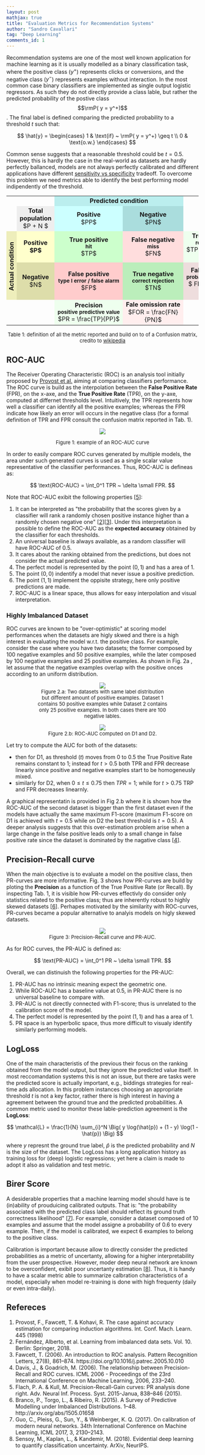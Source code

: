 ```yaml
---
layout: post
mathjax: true
title: "Evaluation Metrics for Recommendation Systems"
author: "Sandro Cavallari"
tag: "Deep Learning"
comments_id: 1
---
```


Recommendation systems are one of the most well known application for machine learning as it is usually modelled as a binary classification task, where the positive class ($y^+$) represents clicks or conversions, and the negative class ($y^-$) represents examples without interaction.
In the most common case binary classifiers are implemented as single output logistic regressors.
As such they do not directly provide a class lable, but rather the predicted probability of the postive class $$\rmP( y = y^+)$$.
The final label is defined comparing the predicted probability to a threshold $t$ such that:

$$
\hat{y} = \begin{cases}
1 & \text{if} ~ \rmP( y = y^+) \geq t \\
0 & \text{o.w.}
\end{cases}
$$

Common sense suggests that a reasonable threshold could be $t=0.5$.
However, this is hardly the case in the real-world as datasets are hardly perfectly ballanced, models are not always perfectly calibrated and different applications have different [sensitivity vs specificity](https://en.wikipedia.org/wiki/Sensitivity_and_specificity) tradeoff.
To overcome this problem we need metrics able to identify the best performing model indipendently of the threshold.

<div style="text-align:center;">
<table style="border:none; background:transparent; text-align:center;" align="center">
    <tbody>
    <tr>
        <td style="border:none;" rowspan="2"></td>
        <td style="border:none;"></td>
        <td style="background:#bbeeee;" colspan="2"><b>Predicted condition</b></td>
    </tr>
    <tr>
        <td style="background:#eeeeee;"><b>Total population </b> <br> $P + N $ </td>
        <td style="background:#ccffff;"><b> Positive</b> <br> $PP$</td>
        <td style="background:#aadddd;"><b> Negative</b> <br> $PN$</td>
        <td></td>
        <td></td>
    </tr>
    <tr>
        <td rowspan="2" class="nowrap unsortable" style="line-height:99%;vertical-align:middle;padding:.4em .4em .2em;background-position:50% .4em !important;min-width:0.875em;max-width:0.875em;width:0.875em;overflow:hidden;background:#eeeebb;"><div style="-webkit-writing-mode: vertical-rl; -o-writing-mode: vertical-rl; -ms-writing-mode: tb-rl;writing-mode: tb-rl; writing-mode: vertical-rl; layout-flow: vertical-ideographic;display: inline-block; -ms-transform: rotate(180deg); -webkit-transform: rotate(180deg); transform: rotate(180deg);;-ms-transform: none ;padding-left:1px;text-align:center;"><b>Actual condition</b></div>
        </td>
        <td style="background:#ffffcc;"><b>Positive <br> $P$</b></td>
        <td style="background:#ccffcc;"><b>True&nbsp;positive <br> <span style="font-size:85%;">hit</span></b> <br> $TP$ </td>
        <td style="background:#ffdddd;"><b>False&nbsp;negative <br> <span style="font-size:85%;">miss</span></b> <br> $FN$ </td>
        <td style="background:#eeffee;"><b>True positive rate <br> <span style="font-size:85%;"> recall&nbsp;/&nbsp;sensitivity</span></b> <br> $TPR = \frac{TP}{P} = 1 - FNR$
        </td>
        <td style="background:#ffeeee;"><b>False&nbsp;negative&nbsp;rate <br> <span style="font-size:85%;">miss&nbsp;rate</span></b> <br> $FNR = \frac{FN}{P} = 1 - TPR$
        </td>
    </tr>
    <tr>
        <td style="background:#ddddaa;"><b>Negative</b> <br> $N$ </td>
        <td style="background:#ffcccc;"><b>False&nbsp;positive <br> <span style="font-size:85%;">type&nbsp;I&nbsp;error / false&nbsp;alarm</span> </b> <br> $FP$
        </td>
        <td style="background:#bbeebb;"><b>True&nbsp;negative <br> <span style="font-size:85%;">correct&nbsp;rejection</span></b> <br> $TN$
        </td>
        <td style="background:#eedddd;"><b>False&nbsp;positive&nbsp;rate <br> <span style="font-size:85%;">probability&nbsp;of&nbsp;false&nbsp;alarm</span> </b> <br> $ FPR = \frac{FP}{N} = 1 − TNR $
        </td>
        <td style="background:#ddeedd;"><b>True&nbsp;negative&nbsp;rate <br> <span style="font-size:85%;"> specificity / selectivity </span></b> <br> $ TNR = \frac{TN}{N} = 1 − FPR $
        </td>
    </tr>
    <tr>
        <td style="border:none;"></td>
        <td style="border:none;"></td>
        <td style="background:#eeffee;"><b>Precision<br> <span style="font-size:85%;">positive&nbsp;predictive&nbsp;value</span> </b> <br> $PR = \frac{TP}{PP}$
        </td>
        <td style="background:#ffeeee;"><b>Fale&nbsp;omission&nbsp;rate </b> <br> $FOR = \frac{FN}{PN}$
        </td>
    </tr>
    </tbody>
</table>
<p style="font-size:small;">Table 1: definition of all the metric reported and build on to of a Confusion matrix, credito to <a href="https://en.wikipedia.org/wiki/Confusion_matrix" target="blank">wikipedia</a></p>
</div>


## ROC-AUC

The Receiver Operating Characteristic (ROC) is an analysis tool initially proposed by [Provost et al.](#ref:provost) aiming at comparing classifiers performance.
The ROC curve is build as the interpolation between the **False Positive Rate** (FPR), on the x-axe, and the **True Positive Rate** (TPR), on the y-axe, computed at differnet thresholds level.
Intuitively, the TPR represents how well a classifier can identify all the positive examples; whereas the FPR indicate how likely an error will occurs in the negative class (for a formal definition of TPR and FPR consult the confusion matrix reported in Tab. 1).

<div style="text-align:center;">
    <img src="{{site.baseurl}}/assets/img/metrics/roc-auc.png" style="max-width: 70%">
    <p style="font-size:small;">Figure 1: example of an ROC-AUC curve</p>
</div>

In order to easily compare ROC curves generated by multiple models, the area under such generated curves is used as a single scalar value  representative of the classifier performances.
Thus, ROC-AUC is defineas as:

$$
\text{ROC-AUC} = \int_0^1 TPR ~ \delta \small FPR.
$$

Note that ROC-AUC exibit the following properties [[5](#ref:flach)]:
  1. It can be interpreted as "the probability that the scores given by a classifier will rank a randomly chosen positive instance higher than a randomly chosen negative one" [[2](#ref:fernandez)][[3](#ref:fawcett)]. Under this interpretation is possible to define the ROC-AUC as the **expected accuracy** obtained by the classifier for each thresholds.
  2. An universal baseline is always available, as a random classifier will have ROC-AUC of 0.5.
  3. It cares about the ranking obtained from the predictions, but does not consider the actual predicted value.
  4. The perfect model is represented by the point $(0, 1)$ and has a area of 1.
  5. The point $(0, 0)$ indentify a model that never issue a positive prediction.
  6. The point $(1, 1)$ implement the oppisite strategy, here only positive predictions are made.
  7. ROC-AUC is a linear space, thus allows for easy interpolation and visual interpretation.

### Highly Imbalanced Dataset

ROC curves are known to be "over-optimistic" at scoring model performances when the datasets are higly skwed and there is a high interest in evaluating the model w.r.t. the positive class.
For example, consider the case where you have two datasets; the former composed by 100 negative examples and 50 positive examples, while the later composed by 100 negative examples and 25 positive examples.
As shown in Fig. 2a , let assume that the negative examples overlap with the positive onces according to an uniform distribution.

<div style="text-align:center;">
    <figure>
        <figure>
            <img src="{{site.baseurl}}/assets/img/metrics/datasets.png" style="max-width: 90%">
            <figcaption style="font-size:small;">
                Figure 2.a: Two datasets with same label distribution but different amount of positive examples. Dataset 1 contains 50 positive examples while Dataset 2 contains only 25 positive examples. In both cases there are 100 negative lables.
            </figcaption>
        </figure>
        <figure>
            <img src="{{site.baseurl}}/assets/img/metrics/datasets-auc.png" style="max-width: 100%">
            <figcaption style="font-size:small;">
                Figure 2.b: ROC-AUC computed on D1 and D2.
            </figcaption>
        </figure>
    </figure>
</div>

Let try to compute the AUC for both of the datasets:
  - then for D1, as threshold ($t$) moves from $0$ to $0.5$ the True Positive Rate remains constant to 1; instead for $t > 0.5$ both TPR and FPR decrease linearly since positive and negative examples start to be homogeneusly mixed.
  - similarly for D2, when $0 \leq t \leq 0.75$ then $TPR = 1$; while for $t>0.75$ TRP and FPR decreases linearnly.

A graphical representatin is provided in Fig 2.b where it is shown how the ROC-AUC of the second dataset is bigger than the first dataset even if the models have actually the same maximum F1-score (maximum F1-score on D1 is achieved with $t=0.5$ while on D2 the best threshold is $t=0.5$).
A deeper analysis suggests that this over-estimation problem arise when a large change in the false positive leads only to a small change in false positive rate since the dataset is dominated by the nagative class [[4](#ref:davis)].

## Precision-Recall curve

When the main objective is to evaluate a model on the positive class, then PR-curves are more informative.
Fig. 3 shows how PR-curves are build by ploting the **Precision** as a function of the True Positive Rate (or Recall).
By inspecting Tab. 1, it is visible how PR-curves effectivly do consider only statistics related to the positive class; thus are inherently robust to highly skewed datasets [[6](#ref:branco)].
Perhapes motivated by the similarity with ROC-curves, PR-curves became a popular alternative to analyis models on higly skewed datasets.

<div style="text-align:center;">
    <figure>
        <img src="{{site.baseurl}}/assets/img/metrics/pr-curve.png" style="max-width: 80%">
        <figcaption style="font-size:small;">
            Figure 3: Precision-Recall curve and PR-AUC.
        </figcaption>
    </figure>
</div>

As for ROC curves, the PR-AUC is defined as:

$$
\text{PR-AUC} = \int_0^1 PR ~ \delta \small TPR.
$$

Overall, we can distinuish the following properties for the PR-AUC:
  1. PR-AUC has no intrinsic meaning expect the geometric one.
  2. While ROC-AUC has a baseline value at 0.5, in PR-AUC there is no universal baseline to compare with.
  3. PR-AUC is not directly connected with F1-score; thus is unrelated to the calibration score of the model.
  4. The perfect model is represented by the point $(1, 1)$ and has a area of 1.
  5. PR space is an hyperbolic space, thus more difficult to visualy identify similarly performing models.

## LogLoss

One of the main characteristis of the previous their focus on the ranking obtained from the model output, but they ignore the predicted value itself.
In most reccomandation systems this is not an issue, but there are tasks were the predicted score is actually important, e.g., biddings strategies for real-time ads allocation.
In this problem instances choosing an appropriate threshold $t$ is not a key factor, rather there is high interest in having a agreement between the ground true and the predicted probabilities.
A common metric used to monitor these lable-prediction agreement is the **LogLoss**:

$$
\mathcal{L} = \frac{1}{N} \sum_{i}^N \Big( y \log(\hat{p}) + (1 - y) \log(1 - \hat{p}) \Big)
$$

where $y$ represnt the ground true label, $\hat{p}$ is the predicted probability and $N$ is the size of the dataset.
The LogLoss has a long application history as training loss for (deep) logistic regressions; yet here a claim is made to adopt it also as validation and test metric.


## Birer Score

A desiderable properties that a machine learning model should have is te (in)ability of prouduicing calibrated outputs.
That is: "the probability associated with the predicted class label should reflect its ground truth correctness likelihood" [[7](#ref:guo-calibdation)].
For example, consider a dataset composed of 10 examples and assume that the model assigne a probability of 0.6 to every example.
Then, if the model is calibrated, we expect 6 examples to belong to the positive class.

Calibration is important because allow to directly consider the predicted probabilities as a metric of uncertanty, allowing for a higher interpretability from the user prospective.
However, moder deep neural network are known to be overconfident, exibit poor uncertanty estimation [[8](#ref:sensoy-uncertanty)].
Thus, it is handy to have a scalar metric able to summarize calbration characteristics of a model, especially when model re-training is done with high frequenty (daily or even intra-daily).



## Refereces

<ol>
    <li id="ref:provost"> Provost, F., Fawcett, T. & Kohavi, R. The case against accuracy estimation for comparing induction algorithms. Int. Conf. Mach. Learn. 445 (1998)
    </li>
    <li id="ref:fernandez"> Fernández, Alberto, et al. Learning from imbalanced data sets. Vol. 10. Berlin: Springer, 2018. </li>
    <li id="ref:fawcett"> Fawcett, T. (2006). An introduction to ROC analysis. Pattern Recognition Letters, 27(8), 861–874. https://doi.org/10.1016/j.patrec.2005.10.010 </li>
    <li id="ref:davis"> Davis, J., & Goadrich, M. (2006). The relationship between Precision-Recall and ROC curves. ICML 2006 - Proceedings of the 23rd International Conference on Machine Learning, 2006, 233–240. </li>
    <li id="ref:flach"> Flach, P. A. & Kull, M. Precision-Recall-Gain curves: PR analysis done right. Adv. Neural Inf. Process. Syst. 2015-Janua, 838–846 (2015). </li>
    <li id="ref:branco"> Branco, P., Torgo, L., & Ribeiro, R. (2015). A Survey of Predictive Modelling under Imbalanced Distributions. 1–48. http://arxiv.org/abs/1505.01658 </li>
    <li id="ref:guo-calibdation"> Guo, C., Pleiss, G., Sun, Y., & Weinberger, K. Q. (2017). On calibration of modern neural networks. 34th International Conference on Machine Learning, ICML 2017, 3, 2130–2143. </li>
    <li id="ref:sensoy-uncertanty"> Sensoy, M., Kaplan, L., & Kandemir, M. (2018). Evidential deep learning to quantify classification uncertainty. ArXiv, NeurIPS. </li>
</ol>